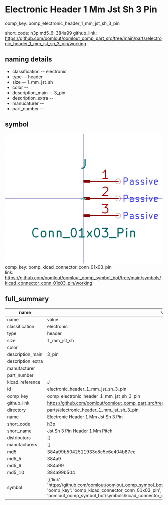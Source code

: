 # Electronic Header 1 Mm Jst Sh 3 Pin
oomp_key: oomp_electronic_header_1_mm_jst_sh_3_pin 


short_code: h3p
md5_6: 384a99
github_link: https://github.com/oomlout/oomlout_oomp_part_src/tree/main/parts/electronic_header_1_mm_jst_sh_3_pin/working
## naming details
* classification -- electronic
* type -- header
* size -- 1_mm_jst_sh
* color -- 
* description_main -- 3_pin
* description_extra -- 
* manucaturer -- 
* part_number -- 



## symbol

![](symbol/0/working/working_600.png)  
oomp_key: oomp_kicad_connector_conn_01x03_pin  
link: https://github.com/oomlout/oomlout_oomp_symbol_bot/tree/main/symbols/kicad_connector_conn_01x03_pin/working  


## full_summary
| name | value | 
| --- | --- | 
| name | value | 
| classification | electronic | 
| type | header | 
| size | 1_mm_jst_sh | 
| color |  | 
| description_main | 3_pin | 
| description_extra |  | 
| manufacturer |  | 
| part_number |  | 
| kicad_reference | J | 
| id | electronic_header_1_mm_jst_sh_3_pin | 
| oomp_key | oomp_electronic_header_1_mm_jst_sh_3_pin | 
| github_link | https://github.com/oomlout/oomlout_oomp_part_src/tree/main/parts/electronic_header_1_mm_jst_sh_3_pin/working | 
| directory | parts/electronic_header_1_mm_jst_sh_3_pin | 
| name | Electronic Header 1 Mm Jst Sh 3 Pin | 
| short_code | h3p | 
| short_name | Jst Sh 3 Pin Header 1 Mm Pitch | 
| distributors | [] | 
| manufacturers | [] | 
| md5 | 384a99b5042511933c8c5e6e404b87ee | 
| md5_5 | 384a9 | 
| md5_6 | 384a99 | 
| md5_10 | 384a99b504 | 
| symbol | [{'link': 'https://github.com/oomlout/oomlout_oomp_symbol_bot/tree/main/symbols/kicad_connector_conn_01x03_pin', 'oomp_key': 'oomp_kicad_connector_conn_01x03_pin', 'directory': 'oomlout_oomp_symbol_bot/symbols/kicad_connector_conn_01x03_pin//working/working.kicad_sym'}] | 
